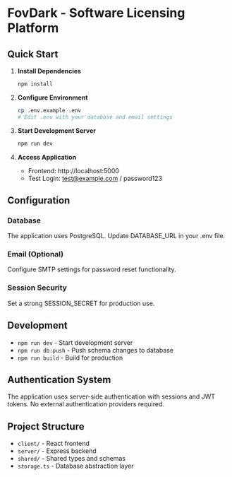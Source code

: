 # FovDark - Software Licensing Platform

## Quick Start

1. **Install Dependencies**
   ```bash
   npm install
   ```

2. **Configure Environment**
   ```bash
   cp .env.example .env
   # Edit .env with your database and email settings
   ```

3. **Start Development Server**
   ```bash
   npm run dev
   ```

4. **Access Application**
   - Frontend: http://localhost:5000
   - Test Login: test@example.com / password123

## Configuration

### Database
The application uses PostgreSQL. Update DATABASE_URL in your .env file.

### Email (Optional)
Configure SMTP settings for password reset functionality.

### Session Security
Set a strong SESSION_SECRET for production use.

## Development

- `npm run dev` - Start development server
- `npm run db:push` - Push schema changes to database
- `npm run build` - Build for production

## Authentication System

The application uses server-side authentication with sessions and JWT tokens. No external authentication providers required.

## Project Structure

- `client/` - React frontend
- `server/` - Express backend
- `shared/` - Shared types and schemas
- `storage.ts` - Database abstraction layer
